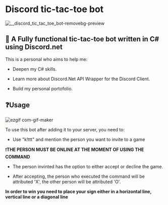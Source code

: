#  Discord tic-tac-toe bot
![_️_discord_tic_tac_toe_bot-removebg-preview](https://user-images.githubusercontent.com/93036916/191360594-4504b005-8f40-4c28-a0b2-3cab6c7e39dc.png)


## :fax: A **Fully** functional tic-tac-toe bot written in C# using Discord.net

This is a personal who aims to help me:

* Deepen my C# skills.

* Learn more about Discord.Net API Wrapper for the Discord Client.

* Build my personal portofolio.

## :question:Usage

![ezgif com-gif-maker](https://user-images.githubusercontent.com/93036916/191362113-c07d13b3-8805-4396-bc67-37acbbbf6461.gif)

To use this bot after adding it to your server, you need to:

* Use "k!ttt" and mention the person you want to invite to a game

:exclamation:**THE PERSON MUST BE ONLINE AT THE MOMENT OF USING THE COMMAND**

* The person invinted has the option to either accept or decline the game.

* After accepting, the person who executed the command will be attributed 'X', the other person will be attributed 'O'.

**In order to win you need to place your sign either in a horizontal line, vertical line or a diagonal line**

##


